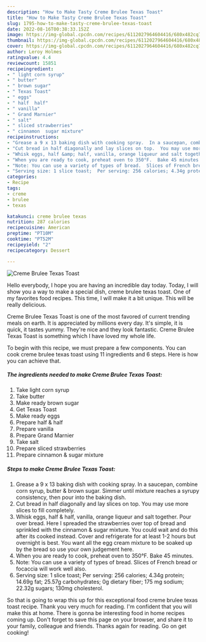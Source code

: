```yaml
---
description: "How to Make Tasty Creme Brulee Texas Toast"
title: "How to Make Tasty Creme Brulee Texas Toast"
slug: 1795-how-to-make-tasty-creme-brulee-texas-toast
date: 2022-08-16T00:38:33.152Z
image: https://img-global.cpcdn.com/recipes/6112027964604416/680x482cq70/creme-brulee-texas-toast-recipe-main-photo.jpg
thumbnail: https://img-global.cpcdn.com/recipes/6112027964604416/680x482cq70/creme-brulee-texas-toast-recipe-main-photo.jpg
cover: https://img-global.cpcdn.com/recipes/6112027964604416/680x482cq70/creme-brulee-texas-toast-recipe-main-photo.jpg
author: Leroy Holmes
ratingvalue: 4.4
reviewcount: 15851
recipeingredient:
- " light corn syrup"
- " butter"
- " brown sugar"
- " Texas Toast"
- " eggs"
- " half  half"
- " vanilla"
- " Grand Marnier"
- " salt"
- " sliced strawberries"
- " cinnamon  sugar mixture"
recipeinstructions:
- "Grease a 9 x 13 baking dish with cooking spray.  In a saucepan, combine corn syrup, butter &amp; brown sugar. Simmer until mixture reaches a syrupy consistency, then pour into the baking dish."
- "Cut bread in half diagonally and lay slices on top.  You may use more slices to fill completely."
- "Whisk eggs, half &amp; half, vanilla, orange liqueur and salt together.  Pour over bread. Here I spreaded the strawberries over top of bread and sprinkled with the cinnamon &amp; sugar mixture.  You could wait and do this after its cooked instead.  Cover and refrigerate for at least 1-2 hours but overnight is best.  You want all the egg cream mixture to be soaked up by the bread so use your own judgement here."
- "When you are ready to cook, preheat oven to 350°F.  Bake 45 minutes."
- "Note: You can use a variety of types of bread.  Slices of French bread or focaccia will work well also."
- "Serving size: 1 slice toast;  Per serving: 256 calories; 4.34g protein; 14.69g fat; 25.57g carbohydrates; 0g dietary fiber; 175 mg sodium; 22.32g sugars; 130mg cholesterol."
categories:
- Recipe
tags:
- creme
- brulee
- texas

katakunci: creme brulee texas 
nutrition: 287 calories
recipecuisine: American
preptime: "PT10M"
cooktime: "PT52M"
recipeyield: "2"
recipecategory: Dessert

---
```



![Creme Brulee Texas Toast](https://img-global.cpcdn.com/recipes/6112027964604416/680x482cq70/creme-brulee-texas-toast-recipe-main-photo.jpg)

Hello everybody, I hope you are having an incredible day today. Today, I will show you a way to make a special dish, creme brulee texas toast. One of my favorites food recipes. This time, I will make it a bit unique. This will be really delicious.

Creme Brulee Texas Toast is one of the most favored of current trending meals on earth. It is appreciated by millions every day. It's simple, it is quick, it tastes yummy. They're nice and they look fantastic. Creme Brulee Texas Toast is something which I have loved my whole life.




To begin with this recipe, we must prepare a few components. You can cook creme brulee texas toast using 11 ingredients and 6 steps. Here is how you can achieve that.

<!--inarticleads1-->

##### The ingredients needed to make Creme Brulee Texas Toast:

1. Take  light corn syrup
1. Take  butter
1. Make ready  brown sugar
1. Get  Texas Toast
1. Make ready  eggs
1. Prepare  half &amp; half
1. Prepare  vanilla
1. Prepare  Grand Marnier
1. Take  salt
1. Prepare  sliced strawberries
1. Prepare  cinnamon &amp; sugar mixture




<!--inarticleads2-->

##### Steps to make Creme Brulee Texas Toast:

1. Grease a 9 x 13 baking dish with cooking spray.  In a saucepan, combine corn syrup, butter &amp; brown sugar. Simmer until mixture reaches a syrupy consistency, then pour into the baking dish.
1. Cut bread in half diagonally and lay slices on top.  You may use more slices to fill completely.
1. Whisk eggs, half &amp; half, vanilla, orange liqueur and salt together.  Pour over bread. Here I spreaded the strawberries over top of bread and sprinkled with the cinnamon &amp; sugar mixture.  You could wait and do this after its cooked instead.  Cover and refrigerate for at least 1-2 hours but overnight is best.  You want all the egg cream mixture to be soaked up by the bread so use your own judgement here.
1. When you are ready to cook, preheat oven to 350°F.  Bake 45 minutes.
1. Note: You can use a variety of types of bread.  Slices of French bread or focaccia will work well also.
1. Serving size: 1 slice toast;  Per serving: 256 calories; 4.34g protein; 14.69g fat; 25.57g carbohydrates; 0g dietary fiber; 175 mg sodium; 22.32g sugars; 130mg cholesterol.




So that is going to wrap this up for this exceptional food creme brulee texas toast recipe. Thank you very much for reading. I'm confident that you will make this at home. There is gonna be interesting food in home recipes coming up. Don't forget to save this page on your browser, and share it to your family, colleague and friends. Thanks again for reading. Go on get cooking!
